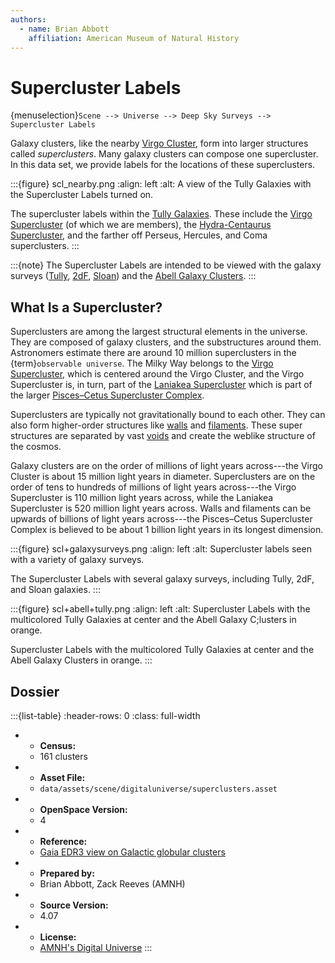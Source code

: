 ```yaml
---
authors:
  - name: Brian Abbott
    affiliation: American Museum of Natural History
---
```



# Supercluster Labels

{menuselection}`Scene --> Universe --> Deep Sky Surveys --> Supercluster Labels`


Galaxy clusters, like the nearby [Virgo Cluster](https://en.wikipedia.org/wiki/Virgo_Cluster), form into larger structures called _superclusters_. Many galaxy clusters can compose one supercluster. In this data set, we provide labels for the locations of these superclusters.


:::{figure} scl_nearby.png
:align: left
:alt: A view of the Tully Galaxies with the Supercluster Labels turned on.

The supercluster labels within the [Tully Galaxies](../../nearby-surveys/tully-galaxies/index). These include the [Virgo Supercluster](https://en.wikipedia.org/wiki/Virgo_Supercluster) (of which we are members), the [Hydra-Centaurus Supercluster](https://en.wikipedia.org/wiki/Hydra%E2%80%93Centaurus_Supercluster), and the farther off Perseus, Hercules, and Coma superclusters.
:::


:::{note}
The Supercluster Labels are intended to be viewed with the galaxy surveys ([Tully](../../nearby-surveys/tully-galaxies/index), [2dF](../2df-galaxies/index), [Sloan](../sloan-galaxies/index)) and the [Abell Galaxy Clusters](../abell-galaxy-clusters/index).
:::


## What Is a Supercluster?

Superclusters are among the largest structural elements in the universe. They are composed of galaxy clusters, and the substructures around them. Astronomers estimate there are around 10 million superclusters in the {term}`observable universe`. The Milky Way belongs to the [Virgo Supercluster](https://en.wikipedia.org/wiki/Virgo_Supercluster), which is centered around the Virgo Cluster, and the Virgo Supercluster is, in turn, part of the [Laniakea Supercluster](https://en.wikipedia.org/wiki/Laniakea_Supercluster) which is part of the larger [Pisces–Cetus Supercluster Complex](https://en.wikipedia.org/wiki/Pisces%E2%80%93Cetus_Supercluster_Complex).

Superclusters are typically not gravitationally bound to each other. They can also form higher-order structures like [walls](https://en.wikipedia.org/wiki/Galaxy_filament#Galaxy_walls) and [filaments](https://en.wikipedia.org/wiki/Galaxy_filament). These super structures are separated by vast [voids](../../nearby-surveys/voids/index) and create the weblike structure of the cosmos.

Galaxy clusters are on the order of millions of light years across---the Virgo Cluster is about 15 million light years in diameter. Superclusters are on the order of tens to hundreds of millions of light years across---the Virgo Supercluster is 110 million light years across, while the Laniakea Supercluster is 520 million light years across. Walls and filaments can be upwards of billions of light years across---the Pisces–Cetus Supercluster Complex is believed to be about 1 billion light years in its longest dimension. 


:::{figure} scl+galaxysurveys.png
:align: left
:alt: Supercluster labels seen with a variety of galaxy surveys.

The Supercluster Labels with several galaxy surveys, including Tully, 2dF, and Sloan galaxies.
:::


:::{figure} scl+abell+tully.png
:align: left
:alt: Supercluster Labels with the multicolored Tully Galaxies at center and the Abell Galaxy C;lusters in orange.

Supercluster Labels with the multicolored Tully Galaxies at center and the Abell Galaxy Clusters in orange.
:::





## Dossier
:::{list-table}
:header-rows: 0
:class: full-width

* - **Census:**
  - 161 clusters
* - **Asset File:**
  - `data/assets/scene/digitaluniverse/superclusters.asset`
* - **OpenSpace Version:**
  - 4
* - **Reference:**
  - [Gaia EDR3 view on Galactic globular clusters](https://doi.org/10.1093/mnras/stab1475)
* - **Prepared by:**
  - Brian Abbott, Zack Reeves (AMNH)
* - **Source Version:**
  - 4.07
* - **License:**
  - [AMNH's Digital Universe](https://www.amnh.org/research/hayden-planetarium/digital-universe/download/digital-universe-license)
:::